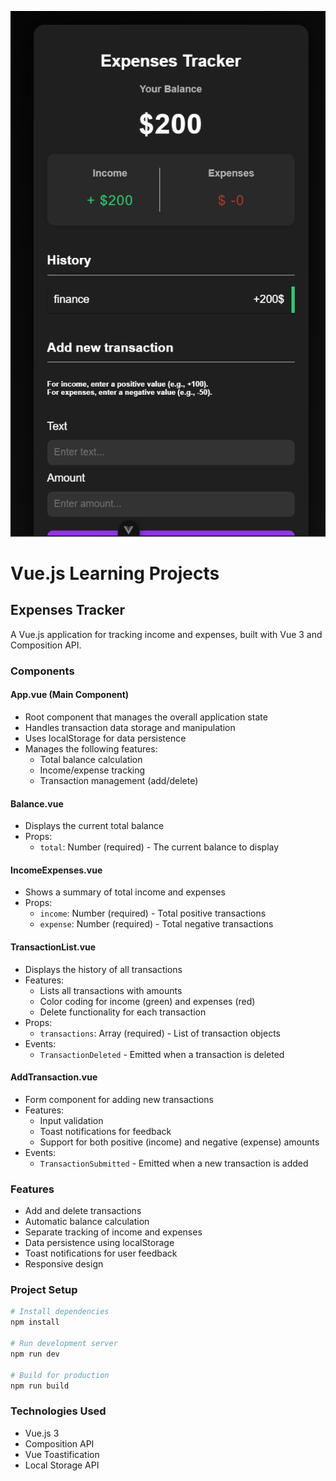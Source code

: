 ![alt text](image.png)
# Vue.js Learning Projects

## Expenses Tracker

A Vue.js application for tracking income and expenses, built with Vue 3 and Composition API.

### Components

#### App.vue (Main Component)
- Root component that manages the overall application state
- Handles transaction data storage and manipulation
- Uses localStorage for data persistence
- Manages the following features:
  - Total balance calculation
  - Income/expense tracking
  - Transaction management (add/delete)

#### Balance.vue
- Displays the current total balance
- Props:
  - `total`: Number (required) - The current balance to display

#### IncomeExpenses.vue
- Shows a summary of total income and expenses
- Props:
  - `income`: Number (required) - Total positive transactions
  - `expense`: Number (required) - Total negative transactions

#### TransactionList.vue
- Displays the history of all transactions
- Features:
  - Lists all transactions with amounts
  - Color coding for income (green) and expenses (red)
  - Delete functionality for each transaction
- Props:
  - `transactions`: Array (required) - List of transaction objects
- Events:
  - `TransactionDeleted` - Emitted when a transaction is deleted

#### AddTransaction.vue
- Form component for adding new transactions
- Features:
  - Input validation
  - Toast notifications for feedback
  - Support for both positive (income) and negative (expense) amounts
- Events:
  - `TransactionSubmitted` - Emitted when a new transaction is added

### Features
- Add and delete transactions
- Automatic balance calculation
- Separate tracking of income and expenses
- Data persistence using localStorage
- Toast notifications for user feedback
- Responsive design

### Project Setup
```bash
# Install dependencies
npm install

# Run development server
npm run dev

# Build for production
npm run build
```

### Technologies Used
- Vue.js 3
- Composition API
- Vue Toastification
- Local Storage API
